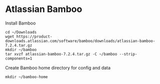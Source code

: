 # Atlassian Bamboo

Install Bamboo

```
cd ~/Downloads
wget https://product-downloads.atlassian.com/software/bamboo/downloads/atlassian-bamboo-7.2.4.tar.gz
mkdir ~/bamboo
tar xvzf atlassian-bamboo-7.2.4.tar.gz -C ~/bamboo --strip-components=1
```

Create Bamboo home directory for config and data

```
mkdir ~/bamboo-home
```
